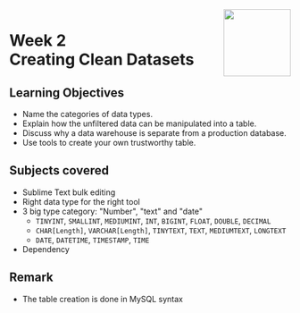 <a href="../">
  <img src="/img/Data_Wrangling,_Analysis_and_AB_Testing_with_SQL_logo.avif" width="120" align="right">
</a>

# Week 2 <br> Creating Clean Datasets

## Learning Objectives
- Name the categories of data types.
- Explain how the unfiltered data can be manipulated into a table.
- Discuss why a data warehouse is separate from a production database.
- Use tools to create your own trustworthy table.

## Subjects covered
- Sublime Text bulk editing
- Right data type for the right tool
- 3 big type category: "Number", "text" and "date" 
  - `TINYINT`, `SMALLINT`, `MEDIUMINT`, `INT`, `BIGINT`, `FLOAT`, `DOUBLE`, `DECIMAL`
  - `CHAR[Length]`, `VARCHAR[Length]`, `TINYTEXT`, `TEXT`, `MEDIUMTEXT`, `LONGTEXT`
  - `DATE`, `DATETIME`, `TIMESTAMP`, `TIME`
- Dependency

## Remark
- The table creation is done in MySQL syntax
